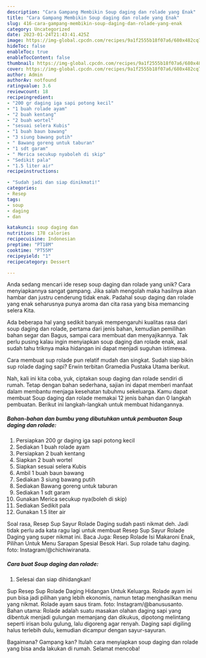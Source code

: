 ```yaml
---
description: "Cara Gampang Membikin Soup daging dan rolade yang Enak"
title: "Cara Gampang Membikin Soup daging dan rolade yang Enak"
slug: 416-cara-gampang-membikin-soup-daging-dan-rolade-yang-enak
category: Uncategorized
date: 2023-01-24T21:43:41.425Z
image: https://img-global.cpcdn.com/recipes/9a1f2555b18f07a6/680x482cq70/soup-daging-dan-rolade-foto-resep-utama.jpg
hideToc: false
enableToc: true
enableTocContent: false
thumbnail: https://img-global.cpcdn.com/recipes/9a1f2555b18f07a6/680x482cq70/soup-daging-dan-rolade-foto-resep-utama.jpg
cover: https://img-global.cpcdn.com/recipes/9a1f2555b18f07a6/680x482cq70/soup-daging-dan-rolade-foto-resep-utama.jpg
author: Admin
authorAv: notfound
ratingvalue: 3.6
reviewcount: 18
recipeingredient:
- "200 gr daging iga sapi potong kecil"
- "1 buah rolade ayam"
- "2 buah kentang"
- "2 buah wortel"
- "sesuai selera Kubis"
- "1 buah baun bawang"
- "3 siung bawang putih"
- " Bawang goreng untuk taburan"
- "1 sdt garam"
- " Merica secukup nyaboleh di skip"
- "Sedikit pala"
- "1.5 liter air"
recipeinstructions:

- "Sudah jadi dan siap dinikmati!"
categories:
- Resep
tags:
- soup
- daging
- dan

katakunci: soup daging dan 
nutrition: 178 calories
recipecuisine: Indonesian
preptime: "PT18M"
cooktime: "PT55M"
recipeyield: "1"
recipecategory: Dessert

---
```





Anda sedang mencari ide resep soup daging dan rolade yang unik? Cara menyiapkannya sangat gampang. Jika salah mengolah maka hasilnya akan hambar dan justru cenderung tidak enak. Padahal soup daging dan rolade yang enak seharusnya punya aroma dan cita rasa yang bisa memancing selera Kita.





Ada beberapa hal yang sedikit banyak mempengaruhi kualitas rasa dari soup daging dan rolade, pertama dari jenis bahan, kemudian pemilihan bahan segar dan Bagus, sampai cara membuat dan menyajikannya. Tak perlu pusing kalau ingin menyiapkan soup daging dan rolade enak,      asal sudah tahu triknya maka hidangan ini dapat menjadi suguhan istimewa.














Cara membuat sup rolade pun relatif mudah dan singkat. Sudah siap bikin sup rolade daging sapi? Erwin terbitan Gramedia Pustaka Utama berikut.






Nah, kali ini kita coba, yuk, ciptakan soup daging dan rolade sendiri di rumah. Tetap dengan bahan sederhana, sajian ini dapat memberi manfaat dalam membantu menjaga kesehatan tubuhmu sekeluarga. Kamu dapat membuat Soup daging dan rolade memakai 12 jenis bahan dan 0 langkah pembuatan. Berikut ini langkah-langkah untuk membuat hidangannya.

<!--inarticleads1-->

##### Bahan-bahan dan bumbu yang dibutuhkan untuk pembuatan Soup daging dan rolade:

1. Persiapkan 200 gr daging iga sapi potong kecil
1. Sediakan 1 buah rolade ayam
1. Persiapkan 2 buah kentang
1. Siapkan 2 buah wortel
1. Siapkan sesuai selera Kubis
1. Ambil 1 buah baun bawang
1. Sediakan 3 siung bawang putih
1. Sediakan  Bawang goreng untuk taburan
1. Sediakan 1 sdt garam
1. Gunakan  Merica secukup nya(boleh di skip)
1. Sediakan Sedikit pala
1. Gunakan 1.5 liter air


Soal rasa, Resep Sup Sayur Rolade Daging sudah pasti nikmat deh. Jadi tidak perlu ada kata ragu lagi untuk membuat Resep Sup Sayur Rolade Daging yang super nikmat ini. Baca Juga: Resep Rolade Isi Makaroni Enak, Pilihan Untuk Menu Sarapan Spesial Besok Hari. Sup rolade tahu daging. foto: Instagram/@chichiwiranata. 

<!--inarticleads2-->

##### Cara buat Soup daging dan rolade:


1. Selesai dan siap dihidangkan!

Sup Resep Sup Rolade Daging Hidangan Untuk Keluarga. Rolade ayam ini pun bisa jadi pilihan yang lebih ekonomis, namun tetap menghasilkan menu yang nikmat. Rolade ayam saus tiram. foto: Instagram/@banususanto. Bahan utama: Rolade adalah suatu masakan olahan daging sapi yang dibentuk menjadi gulungan memanjang dan dikukus, dipotong melintang seperti irisan bolu gulung, lalu digoreng agar renyah. Daging sapi digiling halus terlebih dulu, kemudian dicampur dengan sayur-sayuran. 

Bagaimana? Gampang kan? Itulah cara menyiapkan soup daging dan rolade yang bisa anda lakukan di rumah. Selamat mencoba!
